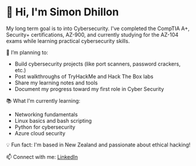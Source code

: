 # 👋 Hi, I'm Simon Dhillon

My long term goal is to into Cybersecurity. I've completed the CompTIA A+, Security+ certifications, AZ-900, and currently studying for the AZ-104 exams while learning practical cybersecurity skills.

🔭 I’m planning to:
- Build cybersecurity projects (like port scanners, password crackers, etc.)
- Post walkthroughs of TryHackMe and Hack The Box labs
- Share my learning notes and tools
- Document my progress toward my first role in Cyber Security

📚 What I’m currently learning:
- Networking fundamentals
- Linux basics and bash scripting
- Python for cybersecurity
- Azure cloud security

💡 Fun fact: I'm based in New Zealand and passionate about ethical hacking!

📫 Connect with me: [LinkedIn](www.linkedin.com/in/simondhillon)
